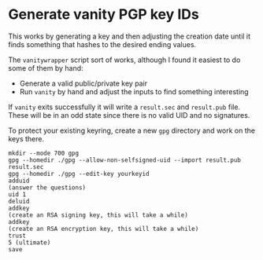 Generate vanity PGP key IDs
===

This works by generating a key and then adjusting the creation date
until it finds something that hashes to the desired ending values.

The `vanitywrapper` script sort of works, although I found it easiest to
do some of them by hand:

* Generate a valid public/private key pair
* Run `vanity` by hand and adjust the inputs to find something interesting

If `vanity` exits successfully it will write a `result.sec` and `result.pub`
file.  These will be in an odd state since there is no valid UID and
no signatures.

To protect your existing keyring, create a new `gpg` directory and
work on the keys there.

```
mkdir --mode 700 gpg
gpg --homedir ./gpg --allow-non-selfsigned-uid --import result.pub result.sec
gpg --homedir ./gpg --edit-key yourkeyid
adduid
(answer the questions)
uid 1
deluid
addkey
(create an RSA signing key, this will take a while)
addkey
(create an RSA encryption key, this will take a while)
trust
5 (ultimate)
save
```

